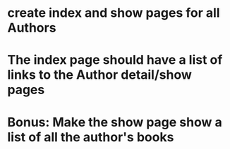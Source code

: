 # create index and show pages for all Authors
# The index page should have a list of links to the Author detail/show pages
# Bonus:  Make the show page show a list of all the author's books